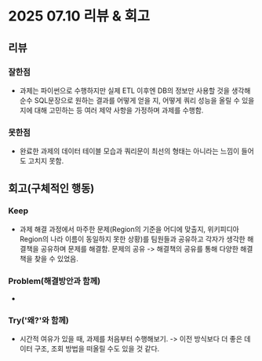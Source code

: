 # 2025 07.10 리뷰 & 회고

## 리뷰

### 잘한점

- 과제는 파이썬으로 수행하지만 실제 ETL 이후엔 DB의 정보만 사용할 것을 생각해 순수 SQL문장으로 원하는 결과를 어떻게 얻을 지, 어떻게 쿼리 성능을 올릴 수 있을 지에 대해 고민하는 등 여러 제약 사항을 가정하며 과제를 수행함.

### 못한점

- 완료한 과제의 데이터 테이블 모습과 쿼리문이 최선의 형태는 아니라는 느낌이 들어도 고치지 못함.

## 회고(구체적인 행동)

### Keep

- 과제 해결 과정에서 마주한 문제(Region의 기준을 어디에 맞출지, 위키피디아 Region의 나라 이름이 동일하지 못한 상황)를 팀원들과 공유하고 각자가 생각한 해결책을 공유하며 문제를 해결함. 문제의 공유 -> 해결책의 공유를 통해 다양한 해결책을 찾을 수 있었음.

### Problem(해결방안과 함께)

- 

### Try('왜?'와 함께)

- 시간적 여유가 있을 때, 과제를 처음부터 수행해보기.
-> 이전 방식보다 더 좋은 데이터 구조, 조회 방법을 떠올릴 수도 있을 것 같다.